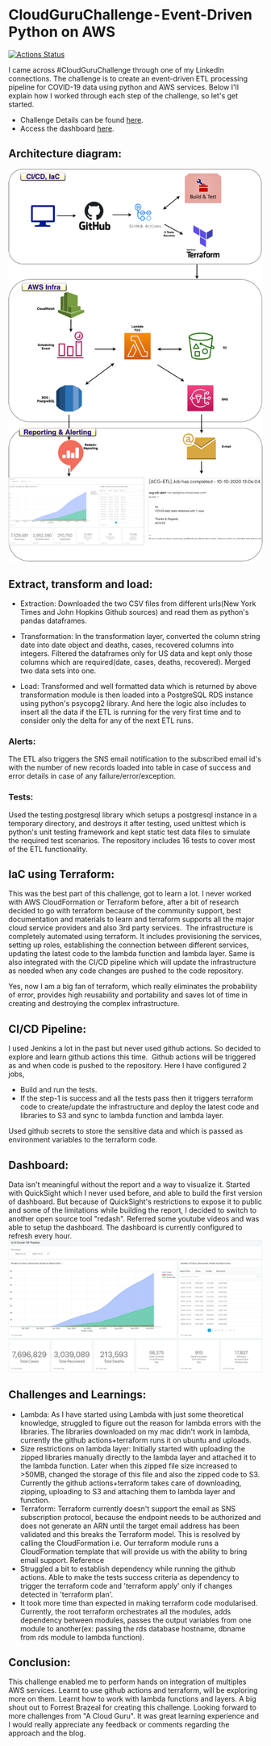 # CloudGuruChallenge - Event-Driven Python on AWS


[![Actions Status](https://github.com/ashokballolli/acg-etl/workflows/Terraform/badge.svg)](https://github.com/ashokballolli/acg-etl/actions)

I came across #CloudGuruChallenge through one of my LinkedIn connections. The challenge is to create an event-driven ETL processing pipeline for COVID-19 data using python and AWS services.
Below I'll explain how I worked through each step of the challenge, so let's get started.
  - Challenge Details can be found [here](https://acloudguru.com/blog/engineering/cloudguruchallenge-python-aws-etl).
  - Access the dashboard [here](https://app.redash.io/ashokballolli/public/dashboards/nmuwU70jPpuT3gG8mZmhEdl2NLE3LXxi0NqQqM9s?p_Date%20Range=2020-01-22--2020-10-31).

## Architecture diagram:

![](https://github.com/ashokballolli/acg-etl/blob/master/readme_images/acg-etl-architecture.png?raw=true)

## Extract, transform and load:
*  Extraction: 
Downloaded the two CSV files from different urls(New York Times and John Hopkins Github sources) and read them as python's pandas dataframes.

*  Transformation: 
In the transformation layer, converted the column string date into date object and deaths, cases, recovered columns into integers. Filtered the dataframes only for US data and kept only those columns which are required(date, cases, deaths, recovered). Merged two data sets into one.
*  Load: 
Transformed and well formatted data which is returned by above transformation module is then loaded into a PostgreSQL RDS instance using python's psycopg2 library. And here the logic also includes to insert all the data if the ETL is running for the very first time and to consider only the delta for any of the next ETL runs. 

### Alerts:
The ETL also triggers the SNS email notification to the subscribed email id's with the number of new records loaded into table in case of success and error details in case of any failure/error/exception.
### Tests: 
Used the testing.postgresql library which setups a postgresql instance in a temporary directory, and destroys it after testing, used unittest which is python's unit testing framework and kept static test data files to simulate the required test scenarios. The repository includes 16 tests to cover most of the ETL functionality.
## IaC using Terraform:
This was the best part of this challenge, got to learn a lot. I never worked with AWS CloudFormation or Terraform before, after a bit of research decided to go with terraform because of the community support, best documentation and materials to learn and terraform supports all the major cloud service providers and also 3rd party services. 
The infrastructure is completely automated using terraform. It includes provisioning the services, setting up roles, establishing the connection between different services, updating the latest code to the lambda function and lambda layer.
Same is also integrated with the CI/CD pipeline which will update the infrastructure as needed when any code changes are pushed to the code repository.

Yes, now I am a big fan of terraform, which really eliminates the probability of error, provides high reusability and portability and saves lot of time in creating and destroying the complex infrastructure.
## CI/CD Pipeline: 
I used Jenkins a lot in the past but never used github actions. So decided to explore and learn github actions this time. 
Github actions will be triggered as and when code is pushed to the repository. Here I have configured 2 jobs,
  - Build and run the tests.
  - If the step-1 is success and all the tests pass then it triggers terraform code to create/update the infrastructure and deploy the latest code and libraries to S3 and sync to lambda function and lambda layer.

Used github secrets to store the sensitive data and which is passed as environment variables to the terraform code.
## Dashboard: 
Data isn't meaningful without the report and a way to visualize it. Started with QuickSight which I never used before, and able to build the first version of dashboard. But because of QuickSight's restrictions to expose it to public and some of the limitations while building the report, I decided to switch to another open source tool "redash". Referred some youtube videos and was able to setup the dashboard.
The dashboard is currently configured to refresh every hour.
![](https://github.com/ashokballolli/acg-etl/blob/master/readme_images/covid-dashboard.png?raw=true)

## Challenges and Learnings:
  - Lambda: As I have started using Lambda with just some theoretical knowledge, struggled to figure out the reason for lambda errors with the libraries. The libraries downloaded on my mac didn't work in lambda, currently the github actions+terraform runs it on ubuntu and uploads.
  - Size restrictions on lambda layer: Initially started with uploading the zipped libraries manually directly to the lambda layer and attached it to the lambda function. Later when this zipped file size increased to >50MB, changed the storage of this file and also the zipped code to S3. Currently the github actions+terraform takes care of downloading, zipping, uploading to S3 and attaching them to lambda layer and function.
  - Terraform: Terraform currently doesn't support the email as SNS subscription protocol, because the endpoint needs to be authorized and does not generate an ARN until the target email address has been validated and this breaks the Terraform model. This is resolved by calling the CloudFormation i.e. Our terraform module runs a CloudFormation template that will provide us with the ability to bring email support. Reference
  - Struggled a bit to establish dependency while running the github actions. Able to make the tests success criteria as dependency to trigger the terraform code and 'terraform apply' only if changes detected in 'terraform plan'.
  - It took more time than expected in making terraform code modularised. Currently, the root terraform orchestrates all the modules, adds dependency between modules, passes the output variables from one module to another(ex: passing the rds database hostname, dbname from rds module to lambda function).

## Conclusion:
This challenge enabled me to perform hands on integration of multiples AWS services. Learnt to use github actions and terraform, will be exploring more on them. Learnt how to work with lambda functions and layers. A big shout out to Forrest Brazeal for creating this challenge. Looking forward to more challenges from "A Cloud Guru".
It was great learning experience and I would really appreciate any feedback or comments regarding the approach and the blog.
